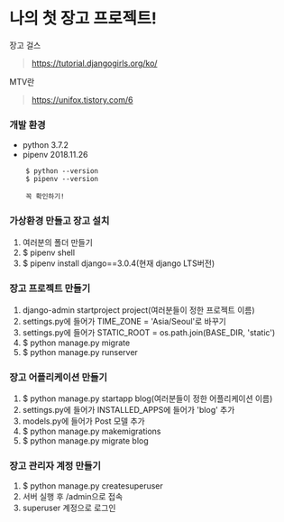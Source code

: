 # 나의 첫 장고 프로젝트!

장고 걸스
> https://tutorial.djangogirls.org/ko/

MTV란
> https://unifox.tistory.com/6

### 개발 환경

* python 3.7.2
* pipenv 2018.11.26
```
    $ python --version 
    $ pipenv --version

    꼭 확인하기!
```
### 가상환경 만들고 장고 설치

1. 여러분의 폴더 만들기
2. $ pipenv shell
3. $ pipenv install django==3.0.4(현재 django LTS버전)

### 장고 프로젝트 만들기

1. django-admin startproject project(여러분들이 정한 프로젝트 이름)
2. settings.py에 들어가 TIME_ZONE = 'Asia/Seoul'로 바꾸기
3. settings.py에 들어가 STATIC_ROOT = os.path.join(BASE_DIR, 'static')
4. $ python manage.py migrate
5. $ python manage.py runserver

### 장고 어플리케이션 만들기

1. $ python manage.py startapp blog(여러분들이 정한 어플리케이션 이름)
2. settings.py에 들어가 INSTALLED_APPS에 들어가 'blog' 추가
3. models.py에 들어가 Post 모델 추가
4. $ python manage.py makemigrations
5. $ python manage.py migrate blog

### 장고 관리자 계정 만들기

1. $ python manage.py createsuperuser
2. 서버 실행 후 /admin으로 접속
3. superuser 계정으로 로그인
